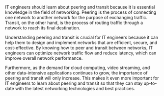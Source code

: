 IT engineers should learn about peering and transit because it is essential knowledge in the field of networking. Peering is the process of connecting one network to another network for the purpose of exchanging traffic. Transit, on the other hand, is the process of routing traffic through a network to reach its final destination.

Understanding peering and transit is crucial for IT engineers because it can help them to design and implement networks that are efficient, secure, and cost-effective. By knowing how to peer and transit between networks, IT engineers can optimize network traffic flow and reduce latency, which can improve overall network performance.

Furthermore, as the demand for cloud computing, video streaming, and other data-intensive applications continues to grow, the importance of peering and transit will only increase. This makes it even more important for IT engineers to learn about peering and transit so that they can stay up-to-date with the latest networking technologies and best practices.
